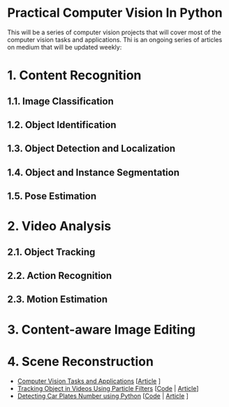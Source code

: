 # Practical Computer Vision In Python #

This will be a series of computer vision projects that will cover most of the computer vision tasks and applications. Thi is an ongoing series of articles on medium that will be updated weekly:

# 1. Content Recognition

## 1.1. Image Classification

## 1.2. Object Identification

## 1.3. Object Detection and Localization

## 1.4. Object and Instance Segmentation

## 1.5. Pose Estimation

# 2. Video Analysis

## 2.1. Object Tracking

## 2.2. Action Recognition

## 2.3. Motion Estimation

# 3. Content-aware Image Editing

# 4. Scene Reconstruction


* [Computer Vision Tasks and Applications](https://pub.towardsai.net/overview-of-the-computer-vision-tasks-applications-647f63e66e9f?sk=c91f0f20aa48a82fd710744258d82d3d) [[Article](https://pub.towardsai.net/overview-of-the-computer-vision-tasks-applications-647f63e66e9f?sk=c91f0f20aa48a82fd710744258d82d3d) ] 
* [Tracking Object in Videos Using Particle Filters](https://github.com/youssefHosni/Practical-Computer-Vision-In-Python/tree/main/Tracking%20Objects%20in%20Video%20with%20Particle%20Filters) [[Code](https://github.com/youssefHosni/Practical-Computer-Vision-In-Python/tree/main/Tracking%20Objects%20in%20Video%20with%20Particle%20Filters) | [Article](https://pub.towardsai.net/object-tracking-with-particle-filters-in-python-77a61bb4fd91?sk=a0be61dc1c3609cbc6d7515d306355f3)]
*  [Detecting Car Plates Number using Python]() [[Code]() | [Article]() ]


